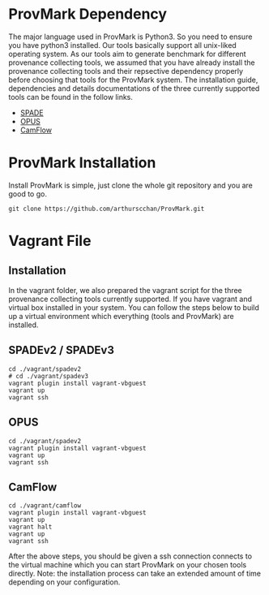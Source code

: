 # ProvMark Dependency

The major language used in ProvMark is Python3. So you need to ensure you have python3 installed.
Our tools basically support all unix-liked operating system.
As our tools aim to generate benchmark for different provenance collecting tools, we assumed that you have already install the provenance collecting tools and their repsective dependency properly before choosing that tools for the ProvMark system. The installation guide, dependencies and details documentations of the three currently supported tools can be found in the follow links.

- [SPADE](https://github.com/ashish-gehani/SPADE)
- [OPUS](https://www.cl.cam.ac.uk/research/dtg/fresco/opus/)
- [CamFlow](http://camflow.org/)

# ProvMark Installation

Install ProvMark is simple, just clone the whole git repository and you are good to go.

~~~~
git clone https://github.com/arthurscchan/ProvMark.git
~~~~

# Vagrant File


## Installation

In the vagrant folder, we also prepared the vagrant script for the three provenance collecting tools currently supported. If you have vagrant and virtual box installed in your system. You can follow the steps below to build up a virtual environment which everything (tools and ProvMark) are installed.

## SPADEv2 / SPADEv3

``` shell
cd ./vagrant/spadev2 
# cd ./vagrant/spadev3
vagrant plugin install vagrant-vbguest
vagrant up
vagrant ssh
```

## OPUS

``` shell
cd ./vagrant/spadev2
vagrant plugin install vagrant-vbguest
vagrant up
vagrant ssh
```

## CamFlow

``` shell
cd ./vagrant/camflow
vagrant plugin install vagrant-vbguest
vagrant up
vagrant halt
vagrant up
vagrant ssh
```

After the above steps, you should be given a ssh connection connects to the virtual machine which you can start ProvMark on your chosen tools directly.
Note: the installation process can take an extended amount of time depending on your configuration.

